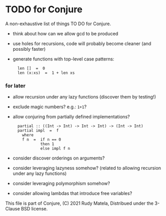 TODO for Conjure
================

A non-exhaustive list of things TO DO for Conjure.

* think about how can we allow gcd to be produced

* use holes for recursions, code will probably become cleaner
  (and possibly faster)

* generate functions with top-level case patterns:

        len []  =  0
        len (x:xs)  =  1 + len xs


### for later

* allow recursion under any lazy functions (discover them by testing!)

* exclude magic numbers?  e.g.: `1+1`?

* allow conjuring from partially defined implementations?

        partial :: ((Int -> Int) -> Int -> Int) -> (Int -> Int)
        partial impl  =  f
          where
          f n  =  if n == 0
                  then 1
                  else impl f n

* consider discover orderings on arguments?

* consider leveraging lazyness somehow?
  (related to allowing recursion under any lazy functions)

* consider leveraging polymorphism somehow?

* consider allowing lambdas that introduce free variables?


This file is part of Conjure,
(C) 2021 Rudy Matela,
Distribued under the 3-Clause BSD license.

